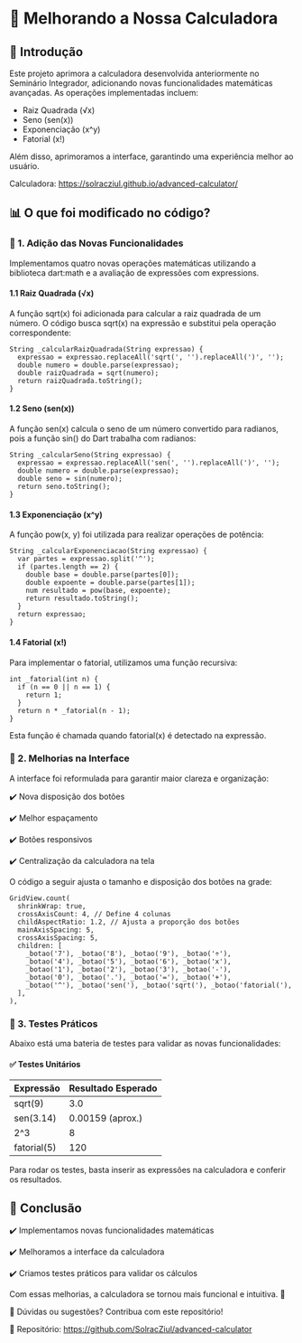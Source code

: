 # 🚀 Melhorando a Nossa Calculadora

## 📌 Introdução

Este projeto aprimora a calculadora desenvolvida anteriormente no Seminário Integrador, adicionando novas funcionalidades matemáticas avançadas. As operações implementadas incluem:

- Raiz Quadrada (√x)
- Seno (sen(x))
- Exponenciação (x^y)
- Fatorial (x!)

Além disso, aprimoramos a interface, garantindo uma experiência melhor ao usuário.

Calculadora: https://solracziul.github.io/advanced-calculator/

## 📊 O que foi modificado no código?

### 🔹 1. Adição das Novas Funcionalidades
Implementamos quatro novas operações matemáticas utilizando a biblioteca dart:math e a avaliação de expressões com expressions.

#### 1.1 Raiz Quadrada (√x)

A função sqrt(x) foi adicionada para calcular a raiz quadrada de um número. O código busca sqrt(x) na expressão e substitui pela operação correspondente:

```
String _calcularRaizQuadrada(String expressao) {
  expressao = expressao.replaceAll('sqrt(', '').replaceAll(')', '');
  double numero = double.parse(expressao);
  double raizQuadrada = sqrt(numero);
  return raizQuadrada.toString();
}
```
#### 1.2 Seno (sen(x))

A função sen(x) calcula o seno de um número convertido para radianos, pois a função sin() do Dart trabalha com radianos:

```
String _calcularSeno(String expressao) {
  expressao = expressao.replaceAll('sen(', '').replaceAll(')', '');
  double numero = double.parse(expressao);
  double seno = sin(numero);
  return seno.toString();
}
```

#### 1.3 Exponenciação (x^y)

A função pow(x, y) foi utilizada para realizar operações de potência:

```
String _calcularExponenciacao(String expressao) {
  var partes = expressao.split('^');
  if (partes.length == 2) {
    double base = double.parse(partes[0]);
    double expoente = double.parse(partes[1]);
    num resultado = pow(base, expoente);
    return resultado.toString();
  }
  return expressao;
}
```

#### 1.4 Fatorial (x!)

Para implementar o fatorial, utilizamos uma função recursiva:

```
int _fatorial(int n) {
  if (n == 0 || n == 1) {
    return 1;
  }
  return n * _fatorial(n - 1);
}
```

Esta função é chamada quando fatorial(x) é detectado na expressão.

### 🎨 2. Melhorias na Interface

A interface foi reformulada para garantir maior clareza e organização: 

✔️ Nova disposição dos botões

✔️ Melhor espaçamento

✔️ Botões responsivos

✔️ Centralização da calculadora na tela

O código a seguir ajusta o tamanho e disposição dos botões na grade:

```
GridView.count(
  shrinkWrap: true,
  crossAxisCount: 4, // Define 4 colunas
  childAspectRatio: 1.2, // Ajusta a proporção dos botões
  mainAxisSpacing: 5,
  crossAxisSpacing: 5,
  children: [
    _botao('7'), _botao('8'), _botao('9'), _botao('÷'),
    _botao('4'), _botao('5'), _botao('6'), _botao('x'),
    _botao('1'), _botao('2'), _botao('3'), _botao('-'),
    _botao('0'), _botao('.'), _botao('='), _botao('+'),
    _botao('^'), _botao('sen('), _botao('sqrt('), _botao('fatorial('),
  ],
),
```

### 🔬 3. Testes Práticos

Abaixo está uma bateria de testes para validar as novas funcionalidades:

#### ✅ Testes Unitários

| Expressão	| Resultado Esperado |
| --- | --- |
| sqrt(9) |	3.0 |
| sen(3.14) |	0.00159 (aprox.) |
| 2^3 |	8 |
| fatorial(5) |	120 |

Para rodar os testes, basta inserir as expressões na calculadora e conferir os resultados.

## 🎤 Conclusão

✔️ Implementamos novas funcionalidades matemáticas

✔️ Melhoramos a interface da calculadora

✔️ Criamos testes práticos para validar os cálculos

Com essas melhorias, a calculadora se tornou mais funcional e intuitiva. 🚀

📌 Dúvidas ou sugestões? Contribua com este repositório!

🔗 Repositório: https://github.com/SolracZiul/advanced-calculator
